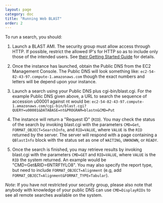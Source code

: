 ```yaml
---
layout: page
category: doc
title: "Running Web BLAST"
order: 2
---
```

To run a search, you should:

1. Launch a BLAST AMI. The security group must allow access through HTTP. If
possible, restrict the allowed IP's for HTTP so as to include only those of the
intended users. See [their Getting Started
Guide](http://docs.amazonwebservices.com/AWSEC2/latest/GettingStartedGuide/)
for details.

1. Once the instance has launched, obtain the Public DNS from the EC2
Management Console. The Public DNS will look something like:
`ec2-54-82-43-97.compute-1.amazonaws.com` though the exact numbers and letters
will be depend upon your instance.

1. Launch a search using your Public DNS plus cgi-bin/blast.cgi. For the
example Public DNS given above, a URL to search the sequence of accession
u00001 against nt would be:
`ec2-54-82-43-97.compute-1.amazonaws.com/cgi-bin/blast.cgi?QUERY=u00001&DATABASE=nt&PROGRAM=blastn&CMD=Put`

1. The instance will return a "Request ID" (`RID`). You may check the status of
the search by invoking blast.cgi with the parameters `CMD=Get`,
`FORMAT_OBJECT=SearchInfo`, and `RID=VALUE`, where `VALUE` is the `RID` returned by
the server.  The server will respond with a page containing a `QBlastInfo`
block with the status set as one of `WAITING`, `UNKNOWN`, or `READY`.

1. Once the search is finished, you may retrieve results by invoking blast.cgi
with the parameters `CMD=GET` and `RID=VALUE`, where `VALUE` is the `RID` the system
returned. An example would be "CMD=Get&RID=6NTRF1YLO8". You may also specify
the report type, but need to include `FORMAT_OBJECT=Alignment` (e.g, add
`FORMAT_OBJECT=Alignment&FORMAT_TYPE=Tabular`).

_Note_: If you have not restricted your security group, please also note that anybody
with knowledge of your public DNS can use `CMD=DisplayRIDs` to see all remote
searches available on the system.
